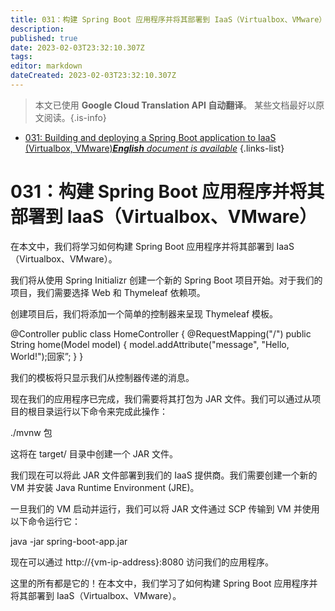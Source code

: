 ```yaml
---
title: 031：构建 Spring Boot 应用程序并将其部署到 IaaS（Virtualbox、VMware）
description: 
published: true
date: 2023-02-03T23:32:10.307Z
tags: 
editor: markdown
dateCreated: 2023-02-03T23:32:10.307Z
---
```


> 本文已使用 **Google Cloud Translation API 自动翻译**。
某些文档最好以原文阅读。{.is-info}



- [031: Building and deploying a Spring Boot application to IaaS (Virtualbox, VMware)***English** document is available*](/en/Knowledge-base/Spring-Boot/Learning/031-building-and-deploying-a-spring-boot-application-to-iaas-virtualbox-vmware)
{.links-list}


# 031：构建 Spring Boot 应用程序并将其部署到 IaaS（Virtualbox、VMware）

在本文中，我们将学习如何构建 Spring Boot 应用程序并将其部署到 IaaS（Virtualbox、VMware）。

我们将从使用 Spring Initializr 创建一个新的 Spring Boot 项目开始。对于我们的项目，我们需要选择 Web 和 Thymeleaf 依赖项。

创建项目后，我们将添加一个简单的控制器来呈现 Thymeleaf 模板。

@Controller public class HomeController { @RequestMapping("/") public String home(Model model) { model.addAttribute("message", "Hello, World!");回家”; } }

我们的模板将只显示我们从控制器传递的消息。

<html> <head> <title>你好，世界！</title> </head> <body> <p th:text="${message}"></p> </body> </html>

现在我们的应用程序已完成，我们需要将其打包为 JAR 文件。我们可以通过从项目的根目录运行以下命令来完成此操作：

./mvnw 包

这将在 target/ 目录中创建一个 JAR 文件。

我们现在可以将此 JAR 文件部署到我们的 IaaS 提供商。我们需要创建一个新的 VM 并安装 Java Runtime Environment (JRE)。

一旦我们的 VM 启动并运行，我们可以将 JAR 文件通过 SCP 传输到 VM 并使用以下命令运行它：

java -jar spring-boot-app.jar

现在可以通过 http://{vm-ip-address}:8080 访问我们的应用程序。

这里的所有都是它的！在本文中，我们学习了如何构建 Spring Boot 应用程序并将其部署到 IaaS（Virtualbox、VMware）。